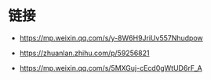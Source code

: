 # 链接

- https://mp.weixin.qq.com/s/y-8W6H9JriUv557Nhudpow

- https://zhuanlan.zhihu.com/p/59256821

- https://mp.weixin.qq.com/s/5MXGuj-cEcd0gWtUD6rF_A
